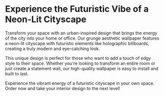 <!--font:Poppins-->

# Experience the Futuristic Vibe of a Neon-Lit Cityscape

Transform your space with an urban-inspired design that brings the energy of the city into your home or office. Our grunge aesthetic wallpaper features a neon-lit cityscape with futuristic elements like holographic billboards, creating a truly modern and eye-catching look.

This unique design is perfect for those who want to add a touch of edgy style to their space. Whether you're looking to transform an entire room or just create a statement wall, our high-quality wallpaper is easy to install and built to last.

Experience the vibrant energy of a futuristic cityscape in your own space. Order now and take your interior design to the next level!

<!--

Write me markdown content of website with wallpaper:

"An urban-inspired wallpaper with a grunge aesthetic, featuring a neon-lit cityscape with futuristic elements such as holographic billboards."

The header of the page should not be copy of the text but rather a real content of the website which is using this wallpaper.


---


# Future City Wallpaper

Add a touch of urban style to your space with our grunge-inspired wallpaper featuring a neon-lit cityscape. This unique design incorporates futuristic elements such as holographic billboards, creating a truly modern and eye-catching look.

Made from high-quality materials, our wallpaper is easy to install and built to last. Whether you're looking to transform an entire room or just add a statement wall, this wallpaper is sure to impress.

Order now and bring the energy of the city into your home or office!


---


Heading should not include word "wallpaper". The website should not be about the wallpaper itself, wallpaper is just a related background, rewrite whole content.


---


# Experience the Futuristic Vibe of a Neon-Lit Cityscape

Transform your space with an urban-inspired design that brings the energy of the city into your home or office. Our grunge aesthetic wallpaper features a neon-lit cityscape with futuristic elements like holographic billboards, creating a truly modern and eye-catching look.

This unique design is perfect for those who want to add a touch of edgy style to their space. Whether you're looking to transform an entire room or just create a statement wall, our high-quality wallpaper is easy to install and built to last.

Experience the vibrant energy of a futuristic cityscape in your own space. Order now and take your interior design to the next level!


---


Write me a Google font which is best fitting for the website.

Pick from the list:
- IBM Plex Sans
- Cinzel
- Raleway
- Playfair Display
- Montserrat
- Great Vibes
- Lobster
- Lato
- Cormorant Garamond
- Cabin
- Dancing Script
- Cinzel Decorative
- Alegreya
- Poppins
- Roboto
- Barlow Condensed
- Orbitron
- Exo 2
- Open Sans
- Creepster
- Futura
- Inter


Write just the font name nothing else.


---


Poppins

-->
